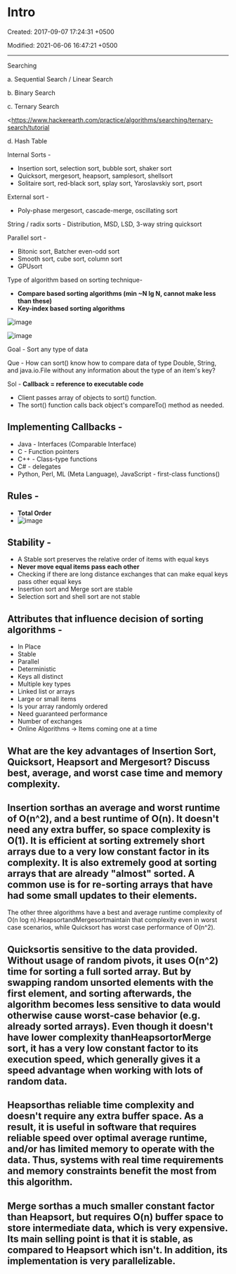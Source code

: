 # Intro

Created: 2017-09-07 17:24:31 +0500

Modified: 2021-06-06 16:47:21 +0500

---

Searching

a.  Sequential Search / Linear Search

b.  Binary Search

c.  Ternary Search

<https://www.hackerearth.com/practice/algorithms/searching/ternary-search/tutorial

d.  Hash Table

Internal Sorts -
-   Insertion sort, selection sort, bubble sort, shaker sort
-   Quicksort, mergesort, heapsort, samplesort, shellsort
-   Solitaire sort, red-black sort, splay sort, Yaroslavskiy sort, psort

External sort -
-   Poly-phase mergesort, cascade-merge, oscillating sort

String / radix sorts - Distribution, MSD, LSD, 3-way string quicksort

Parallel sort -
-   Bitonic sort, Batcher even-odd sort
-   Smooth sort, cube sort, column sort
-   GPUsort

Type of algorithm based on sorting technique-
-   **Compare based sorting algorithms (min ~N lg N, cannot make less than these)**
-   **Key-index based sorting algorithms**

![image](media/Intro-image1.png)

![image](media/Intro-image2.png)

Goal - Sort any type of data

Que - How can sort() know how to compare data of type Double, String, and java.io.File without any information about the type of an item's key?

Sol - **Callback = reference to executable code**
-   Client passes array of objects to sort() function.
-   The sort() function calls back object's compareTo() method as needed.

## Implementing Callbacks -
-   Java - Interfaces (Comparable Interface)
-   C - Function pointers
-   C++ - Class-type functions
-   C# - delegates
-   Python, Perl, ML (Meta Language), JavaScript - first-class functions()

## Rules -
-   **Total Order**
-   ![image](media/Intro-image3.png)

## Stability -
-   A Stable sort preserves the relative order of items with equal keys
-   **Never move equal items pass each other**
-   Checking if there are long distance exchanges that can make equal keys pass other equal keys
-   Insertion sort and Merge sort are stable
-   Selection sort and shell sort are not stable

## Attributes that influence decision of sorting algorithms -
-   In Place
-   Stable
-   Parallel
-   Deterministic
-   Keys all distinct
-   Multiple key types
-   Linked list or arrays
-   Large or small items
-   Is your array randomly ordered
-   Need guaranteed performance
-   Number of exchanges
-   Online Algorithms -> Items coming one at a time

## What are the key advantages of Insertion Sort, Quicksort, Heapsort and Mergesort? Discuss best, average, and worst case time and memory complexity.

## Insertion sorthas an average and worst runtime of O(n^2), and a best runtime of O(n). It doesn't need any extra buffer, so space complexity is O(1). It is efficient at sorting extremely short arrays due to a very low constant factor in its complexity. It is also extremely good at sorting arrays that are already "almost" sorted. A common use is for re-sorting arrays that have had some small updates to their elements.

The other three algorithms have a best and average runtime complexity of O(n log n).HeapsortandMergesortmaintain that complexity even in worst case scenarios, while Quicksort has worst case performance of O(n^2).

## Quicksortis sensitive to the data provided. Without usage of random pivots, it uses O(n^2) time for sorting a full sorted array. But by swapping random unsorted elements with the first element, and sorting afterwards, the algorithm becomes less sensitive to data would otherwise cause worst-case behavior (e.g. already sorted arrays). Even though it doesn't have lower complexity thanHeapsortorMerge sort, it has a very low constant factor to its execution speed, which generally gives it a speed advantage when working with lots of random data.

## Heapsorthas reliable time complexity and doesn't require any extra buffer space. As a result, it is useful in software that requires reliable speed over optimal average runtime, and/or has limited memory to operate with the data. Thus, systems with real time requirements and memory constraints benefit the most from this algorithm.

## Merge sorthas a much smaller constant factor than Heapsort, but requires O(n) buffer space to store intermediate data, which is very expensive. Its main selling point is that it is stable, as compared to Heapsort which isn't. In addition, its implementation is very parallelizable.

